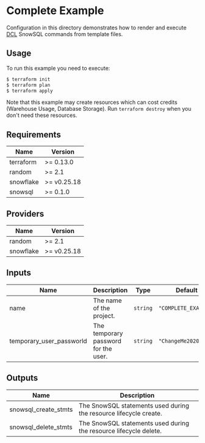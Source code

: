 # Complete Example

Configuration in this directory demonstrates how to render and execute [DCL](https://www.geeksforgeeks.org/sql-ddl-dql-dml-dcl-tcl-commands/) SnowSQL commands from template files.

## Usage

To run this example you need to execute:

```bash
$ terraform init
$ terraform plan
$ terraform apply
```

Note that this example may create resources which can cost credits (Warehouse Usage, Database Storage).
Run `terraform destroy` when you don't need these resources.

<!-- BEGINNING OF PRE-COMMIT-TERRAFORM DOCS HOOK -->
## Requirements

| Name | Version |
|------|---------|
| terraform | >= 0.13.0 |
| random | >= 2.1 |
| snowflake | >= v0.25.18 |
| snowsql | >= 0.1.0 |

## Providers

| Name | Version |
|------|---------|
| random | >= 2.1 |
| snowflake | >= v0.25.18 |

## Inputs

| Name | Description | Type | Default | Required |
|------|-------------|------|---------|:--------:|
| name | The name of the project. | `string` | `"COMPLETE_EXAMPLE"` | no |
| temporary\_user\_passworld | The temporary password for the user. | `string` | `"ChangeMe2020!"` | no |

## Outputs

| Name | Description |
|------|-------------|
| snowsql\_create\_stmts | The SnowSQL statements used during the resource lifecycle create. |
| snowsql\_delete\_stmts | The SnowSQL statements used during the resource lifecycle delete. |

<!-- END OF PRE-COMMIT-TERRAFORM DOCS HOOK -->
